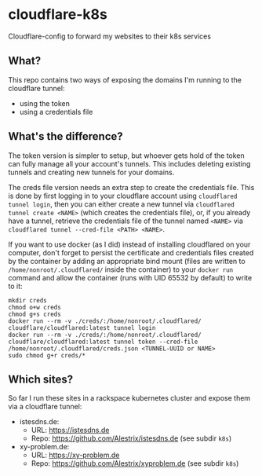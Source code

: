 # cloudflare-k8s
Cloudflare-config to forward my websites to their k8s services

## What?
This repo contains two ways of exposing the domains I'm running to the cloudflare tunnel:
- using the token
- using a credentials file

## What's the difference?
The token version is simpler to setup, but whoever gets hold of the token can fully manage all your account's tunnels.
This includes deleting existing tunnels and creating new tunnels for your domains.

The creds file version needs an extra step to create the credentials file. This is done by first logging in to
your cloudflare account using `cloudflared tunnel login`, then you can either create a new tunnel via `cloudflared tunnel create <NAME>`
(which creates the credentials file), or, if you already have a tunnel, retrieve the credentials file of the tunnel named `<NAME>` via
`cloudflared tunnel --cred-file <PATH> <NAME>`.

If you want to use docker (as I did) instead of installing cloudflared on your computer, don't forget to persist the certificate
and credentials files created by the container by adding an appropriate bind mount (files are written to `/home/nonroot/.cloudflared/` inside
the container) to your `docker run` command and allow the container (runs with UID 65532 by default) to write to it:
```
mkdir creds
chmod o+w creds
chmod g+s creds
docker run --rm -v ./creds/:/home/nonroot/.cloudflared/ cloudflare/cloudflared:latest tunnel login
docker run --rm -v ./creds/:/home/nonroot/.cloudflared/ cloudflare/cloudflared:latest tunnel token --cred-file /home/nonroot/.cloudflared/creds.json <TUNNEL-UUID or NAME>
sudo chmod g+r creds/*
```

## Which sites?
So far I run these sites in a rackspace kubernetes cluster and expose them via a cloudflare tunnel:
- istesdns.de:
  - URL: <https://istesdns.de>
  - Repo: <https://github.com/Alestrix/istesdns.de> (see subdir `k8s`)
- xy-problem.de:
  - URL: <https://xy-problem.de>
  - Repo: <https://github.com/Alestrix/xyproblem.de> (see subdir `k8s`)

